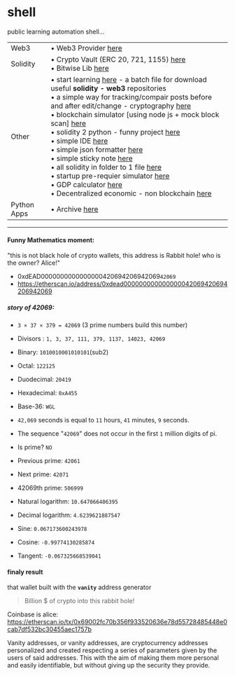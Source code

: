 # shell
public learning automation shell...

|||
| ----   | ---- |
| Web3   | • Web3 Provider [here](https://github.com/mosi-sol/shell/tree/main/Web3Provider) |
| Solidity | • Crypto Vault (ERC 20, 721, 1155) [here](https://github.com/mosi-sol/shell/tree/main/CryptoVault) <br /> •  Bitwise Lib [here](https://github.com/mosi-sol/shell/tree/main/BitwiseLib) |
| Other  | •  start learning [here](https://github.com/mosi-sol/shell/tree/main/start-learning) - a batch file for download useful **solidity - web3** repositories <br /> •  a simple way for tracking/compair posts before and after edit/change - cryptography [here](https://github.com/mosi-sol/shell/tree/main/nodejs-cryptography) <br /> •  blockchain simulator [using node js + mock block scan] [here](https://github.com/mosi-sol/shell/tree/main/Blockchain%20Simulator) <br /> •  solidity 2 python - funny project [here](https://github.com/mosi-sol/shell/tree/main/Translate%20Solidity%202%20python) <br /> •  simple IDE [here](https://github.com/mosi-sol/shell/tree/main/ide) <br /> •  simple json formatter [here](https://github.com/mosi-sol/shell/tree/main/JsonFormatter) <br /> •  simple sticky note [here](https://github.com/mosi-sol/shell/tree/main/sticky%20notes) <br /> •  all solidity in folder to 1 file [here](https://github.com/mosi-sol/shell/tree/main/solidity_files_2_one_file) <br /> •  startup pre-requier simulator [here](https://github.com/mosi-sol/shell/tree/main/StartupSimulator) <br /> •  GDP calculator [here](https://github.com/mosi-sol/shell/tree/main/GDP-calculator) <br /> •  Decentralized economic - non blockchain [here](https://github.com/mosi-sol/shell/tree/main/Decentralized%20Economic%20System%20-%20non%20Blockchain) |
| Python Apps | • Archive [here](https://github.com/mosi-sol/shell/tree/main/PyApps) |

---

#### Funny Mathematics moment:
"this is not black hole of crypto wallets, this address is Rabbit hole! who is the owner? Alice!"
- 0xdEAD0000000000000000420694206942069`42069`
- https://etherscan.io/address/0xdead000000000000000042069420694206942069

##### story of 42069:
- `3 × 37 × 379 = 42069` (3 prime numbers build this number)
- Divisors :   `1, 3, 37, 111, 379, 1137, 14023, 42069`

- Binary: `1010010001010101`(sub2)
- Octal: `122125`
- Duodecimal: `20419`
- Hexadecimal: `0xA455`
- Base-36: `WGL`

- `42,069` seconds is equal to `11` hours, `41` minutes, `9` seconds.

- The sequence "`42069`" does not occur in the first `1` million digits of pi.

- Is prime? `NO`
- Previous prime: `42061`
- Next prime: `42071`
- 42069th prime: `506999`

- Natural logarithm: `10.647066406395`
- Decimal logarithm: `4.6239621887547`
- Sine: `0.067173600243978`
- Cosine: `-0.99774130285874`
- Tangent: `-0.067325668539041`

#### finaly result
that wallet built with the **`vanity`** address generator

> Billion $ of crypto into this rabbit hole!

Coinbase is alice: https://etherscan.io/tx/0x69002fc70b356f933520636e78d55728485448e0cab7df532bc30455aec1757b

Vanity addresses, or vanity addresses, are cryptocurrency addresses personalized and created respecting a series of parameters given by the users of said addresses. This with the aim of making them more personal and easily identifiable, but without giving up the security they provide.
